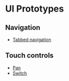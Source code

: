 UI Prototypes
=============

Navigation
----------

* [Tabbed navigation](examples/nav-tabs.html)

Touch controls
--------------

* [Pan](examples/pan.html)
* [Switch](examples/switch.html)

